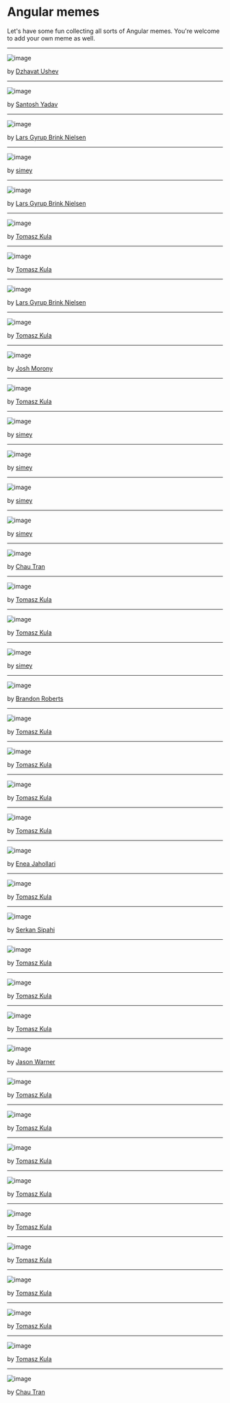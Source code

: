 # Angular memes

Let's have some fun collecting all sorts of Angular memes. You're welcome to add your own meme as well.

---

![image](https://user-images.githubusercontent.com/1096332/186994940-02072522-1c85-4e40-986d-f03710401c0c.png)

by [Dzhavat Ushev](https://twitter.com/dzhavatushev/status/1563077786985590784)

---

![image](https://user-images.githubusercontent.com/1096332/186994850-6c737a44-8c59-4e24-aada-e4f8e9b5d870.png)

by [Santosh Yadav](https://twitter.com/SantoshYadavDev/status/1563108277499506689)

---

![image](https://user-images.githubusercontent.com/1096332/186994488-dbab6547-81f7-449a-876b-abc05882ac2f.png)

by [Lars Gyrup Brink Nielsen](https://twitter.com/LayZeeDK/status/1563039199028076544)

---

![image](https://user-images.githubusercontent.com/1096332/186994569-36011e3a-f0ee-4cdc-ac26-90f4b0bdb4d9.png)

by [simey](https://twitter.com/simey/status/1562990930331766785)

---

![image](https://user-images.githubusercontent.com/1096332/186712278-61966fde-9db4-4c29-a940-b26b2699daf9.png)

by [Lars Gyrup Brink Nielsen](https://twitter.com/LayZeeDK/status/1562758128491720705)

---

![image](https://user-images.githubusercontent.com/1096332/186994671-69d5c8d5-4d59-4c28-9dec-155885dbc4da.png)

by [Tomasz Kula](https://twitter.com/realTomaszKula/status/1562710225710641155)

---

![image](https://user-images.githubusercontent.com/1096332/186714557-e0d65a16-fde8-41ac-b933-8847da329b12.png)

by [Tomasz Kula](https://twitter.com/realTomaszKula/status/1562322921636372480)

---

![image](https://user-images.githubusercontent.com/1096332/186255928-7c47419e-156f-48b7-a935-730c3eed093a.png)

by [Lars Gyrup Brink Nielsen](https://twitter.com/LayZeeDK/status/1561998683113226241)

---

![image](https://user-images.githubusercontent.com/1096332/186256136-80872b84-8ee3-4309-a323-8dc4ffee6a3b.png)

by [Tomasz Kula](https://twitter.com/realTomaszKula/status/1561617369771933698)

---

![image](https://user-images.githubusercontent.com/1096332/185729747-68c543dd-a26a-4a0c-970a-9f5b03074d76.png)

by [Josh Morony](https://twitter.com/joshuamorony/status/1560831165631991809)

---

![image](https://user-images.githubusercontent.com/1096332/185729856-04c4af83-0377-4c21-8aba-c5fc0036c069.png)

by [Tomasz Kula](https://twitter.com/realTomaszKula/status/1560521545470119941)

---

![image](https://user-images.githubusercontent.com/1096332/185729811-141f3327-52db-4029-a964-9eadac77f24a.png)

by [simey](https://twitter.com/simey/status/1560459867902447616)

---

![image](https://user-images.githubusercontent.com/1096332/185729799-107da677-787a-4cec-ad42-2c504708bdad.png)

by [simey](https://twitter.com/simey/status/1560460780910219264)

---

![image](https://user-images.githubusercontent.com/1096332/185469664-b8df187e-1e50-47e8-a991-994e24e4b2f4.png)

by [simey](https://twitter.com/simey/status/1560316416099852292)

---

![image](https://user-images.githubusercontent.com/1096332/185468282-4e749b22-aba0-4895-9145-7ca15111ea26.png)

by [simey](https://twitter.com/simey/status/1560151592346628096)

---

![image](https://user-images.githubusercontent.com/1096332/185468407-b97c3737-0268-4a0f-888c-a55324934b39.png)

by [Chau Tran](https://twitter.com/Nartc1410/status/1560185906405216256)

---


![image](https://user-images.githubusercontent.com/1096332/185468459-0a937d80-bef9-413d-9cf0-f459c273746b.png)

by [Tomasz Kula](https://twitter.com/realTomaszKula/status/1560151990226804738)

---


![image](https://user-images.githubusercontent.com/1096332/185468614-46f9049c-536a-4297-83cd-700eedc1510c.png)

by [Tomasz Kula](https://twitter.com/realTomaszKula/status/1559786791150002183)

---

![image](https://user-images.githubusercontent.com/1096332/185468719-9d68ed2b-96d3-4d03-9a3c-d312c960d20e.png)

by [simey](https://twitter.com/simey/status/1559803528649969664)

---

![image](https://user-images.githubusercontent.com/1096332/184955079-b2ecde28-2ac6-4c66-b31b-22173d26f3f9.png)

by [Brandon Roberts](https://twitter.com/brandontroberts/status/1559533472615653383)

---

![image](https://user-images.githubusercontent.com/1096332/184955333-757f8931-c8e7-4bb2-9c12-37615366f9ff.png)

by [Tomasz Kula](https://twitter.com/realTomaszKula/status/1559544723580256257)

---

![image](https://user-images.githubusercontent.com/1096332/184955416-c8c92520-27d1-4e76-b353-a928b45a3b92.png)

by [Tomasz Kula](https://twitter.com/realTomaszKula/status/1559194630671011841)

---


![image](https://user-images.githubusercontent.com/1096332/184955500-f360682e-0026-48e2-bed0-839672debfe6.png)

by [Tomasz Kula](https://twitter.com/realTomaszKula/status/1559170904269225984)

---

![image](https://user-images.githubusercontent.com/1096332/184955582-a7f2a017-7b87-4649-a17e-5de67971c642.png)

by [Tomasz Kula](https://twitter.com/realTomaszKula/status/1559112356793286656)

---

![image](https://user-images.githubusercontent.com/1096332/184704390-61d9ba2c-3d8e-4e64-a520-34bc2e61f05b.png)

by [Enea Jahollari](https://twitter.com/Enea_Jahollari/status/1558000674478202880)

---

![image](https://user-images.githubusercontent.com/1096332/184955660-0384d2c6-8892-461c-a5f4-3f8e6b2211f6.png)

by [Tomasz Kula](https://twitter.com/realTomaszKula/status/1557998793789931521)

---

![image](https://user-images.githubusercontent.com/1096332/184704856-07a2beae-72d5-4152-91cd-c6068ba5b320.png)

by [Serkan Sipahi](https://twitter.com/Bitcollage/status/1557646064487899137)

---

![image](https://user-images.githubusercontent.com/1096332/184705094-df597a5a-0265-4c15-b719-702f9cc166c6.png)

by [Tomasz Kula](https://twitter.com/realTomaszKula/status/1557635304575623173)

---

![image](https://user-images.githubusercontent.com/1096332/184833955-8610b5c6-36b3-45da-a4ed-1ad2187ce860.png)

by [Tomasz Kula](https://twitter.com/realTomaszKula/status/1557252596523483138)

---

![image](https://user-images.githubusercontent.com/1096332/184834396-2532d32c-398d-4016-b721-1620a4f607c1.png)

by [Tomasz Kula](https://twitter.com/realTomaszKula/status/1556897571322445824)

---

![image](https://user-images.githubusercontent.com/1096332/184957210-29805fe0-a63f-4048-ac0f-bc63bab78adf.png)

by [Jason Warner](https://twitter.com/xocomil_1/status/1556676267356798978)

---

![image](https://user-images.githubusercontent.com/1096332/184955729-7e971643-011b-4ee8-b576-968a5aca5431.png)

by [Tomasz Kula](https://twitter.com/realTomaszKula/status/1555467078433488896)


---

![image](https://user-images.githubusercontent.com/1096332/184955800-d037f644-e2e5-482f-b6e4-faa0ae1ce18c.png)

by [Tomasz Kula](https://twitter.com/realTomaszKula/status/1554071545240338436)

---

![image](https://user-images.githubusercontent.com/1096332/184955883-e44ddd8d-8300-4c27-b323-8704739675d0.png)

by [Tomasz Kula](https://twitter.com/realTomaszKula/status/1553995883024453632)

---

![image](https://user-images.githubusercontent.com/1096332/184956018-8f6bbfab-f23d-450d-a648-56b1499aa625.png)

by [Tomasz Kula](https://twitter.com/realTomaszKula/status/1553321246955282434)

---


![image](https://user-images.githubusercontent.com/1096332/184956180-33253cd7-dccc-46be-9e54-6bfb3d67260d.png)

by [Tomasz Kula](https://twitter.com/realTomaszKula/status/1535343674841759744)

---


![image](https://user-images.githubusercontent.com/1096332/184956318-9eec2ed7-12a9-4e4c-ba7f-5d785b65b1c8.png)

by [Tomasz Kula](https://twitter.com/realTomaszKula/status/1534093341196967936)

---


![image](https://user-images.githubusercontent.com/1096332/184956475-b66481b6-b64b-403e-bb2a-54ed8f5ce04b.png)

by [Tomasz Kula](https://twitter.com/realTomaszKula/status/1534077502112641026)

---


![image](https://user-images.githubusercontent.com/1096332/184956612-04b8435b-9224-460d-9c75-47034604974a.png)

by [Tomasz Kula](https://twitter.com/realTomaszKula/status/1533735177993736197)

---

![image](https://user-images.githubusercontent.com/1096332/184956747-53b36ce2-7dc7-47b3-9f94-6bcdd9ce53c6.png)

by [Tomasz Kula](https://twitter.com/realTomaszKula/status/1533073391527280642)

---

![image](https://user-images.githubusercontent.com/1096332/184956876-ddc9cd95-7f5b-49a3-b312-ee8572b64782.png)

by [Chau Tran](https://twitter.com/Nartc1410/status/1379888091746480137)
